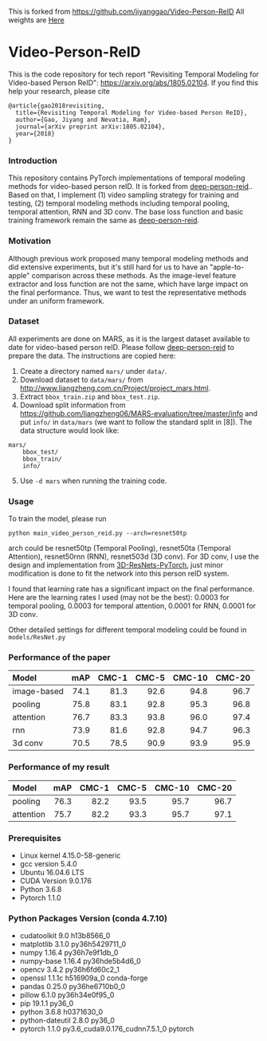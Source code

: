 This is forked from https://github.com/jiyanggao/Video-Person-ReID
All weights are [Here](https://drive.google.com/open?id=1kQxbbsMX5OJnNDl9sBQNrIjRkFbnc_5c)

# Video-Person-ReID

This is the code repository for tech report "Revisiting Temporal Modeling for Video-based Person ReID": https://arxiv.org/abs/1805.02104.
If you find this help your research, please cite

    @article{gao2018revisiting,
      title={Revisiting Temporal Modeling for Video-based Person ReID},
      author={Gao, Jiyang and Nevatia, Ram},
      journal={arXiv preprint arXiv:1805.02104},
      year={2018}
    }

### Introduction
This repository contains PyTorch implementations of temporal modeling methods for video-based person reID. It is forked from [deep-person-reid](https://github.com/KaiyangZhou/deep-person-reid).. Based on that, I implement (1) video sampling strategy for training and testing, (2) temporal modeling methods including temporal pooling, temporal attention, RNN and 3D conv. The base loss function and basic training framework remain the same as [deep-person-reid](https://github.com/KaiyangZhou/deep-person-reid).

### Motivation
Although previous work proposed many temporal modeling methods and did extensive experiments, but it's still hard for us to have an "apple-to-apple" comparison across these methods. As the image-level feature extractor and loss function are not the same, which have large impact on the final performance. Thus, we want to test the representative methods under an uniform framework.

### Dataset
All experiments are done on MARS, as it is the largest dataset available to date for video-based person reID. Please follow [deep-person-reid](https://github.com/KaiyangZhou/deep-person-reid) to prepare the data. The instructions are copied here: 

1. Create a directory named `mars/` under `data/`.
2. Download dataset to `data/mars/` from http://www.liangzheng.com.cn/Project/project_mars.html.
3. Extract `bbox_train.zip` and `bbox_test.zip`.
4. Download split information from https://github.com/liangzheng06/MARS-evaluation/tree/master/info and put `info/` in `data/mars` (we want to follow the standard split in [8]). The data structure would look like:
```
mars/
    bbox_test/
    bbox_train/
    info/
```
5. Use `-d mars` when running the training code.

### Usage
To train the model, please run

    python main_video_person_reid.py --arch=resnet50tp
arch could be resnet50tp (Temporal Pooling), resnet50ta (Temporal Attention), resnet50rnn (RNN), resnet503d (3D conv). For 3D conv, I use the design and implementation from [3D-ResNets-PyTorch](https://github.com/kenshohara/3D-ResNets-PyTorch), just minor modification is done to fit the network into this person reID system.

I found that learning rate has a significant impact on the final performance. Here are the learning rates I used (may not be the best): 0.0003 for temporal pooling, 0.0003 for temporal attention, 0.0001 for RNN, 0.0001 for 3D conv.

Other detailed settings for different temporal modeling could be found in `models/ResNet.py`

### Performance of the paper

| Model            | mAP |CMC-1 | CMC-5 | CMC-10 | CMC-20 |
| :--------------- | ----------: | ----------: | ----------: | ----------: | ----------: | 
| image-based      |   74.1  | 81.3 | 92.6 | 94.8 | 96.7 |
| pooling    |   75.8  | 83.1 | 92.8 | 95.3 | 96.8   |
| attention    |  76.7 | 83.3 | 93.8 | 96.0 | 97.4 |
| rnn    |   73.9 | 81.6 | 92.8 | 94.7 | 96.3 |
| 3d conv    |  70.5 | 78.5 | 90.9 | 93.9 | 95.9 |

### Performance of my result

| Model            | mAP |CMC-1 | CMC-5 | CMC-10 | CMC-20 |
| :--------------- | ----------: | ----------: | ----------: | ----------: | ----------: | 
| pooling    |   76.3  | 82.2 | 93.5 | 95.7 | 96.7   |
| attention    |  75.7 | 82.2 | 93.3 | 95.7 | 97.1 |

### Prerequisites
* Linux kernel 4.15.0-58-generic
* gcc version 5.4.0
* Ubuntu 16.04.6 LTS
* CUDA Version 9.0.176
* Python 3.6.8
* Pytorch 1.1.0

### Python Packages Version (conda 4.7.10)
* cudatoolkit               9.0                  h13b8566_0  
* matplotlib                3.1.0            py36h5429711_0  
* numpy                     1.16.4           py36h7e9f1db_0  
* numpy-base                1.16.4           py36hde5b4d6_0  
* opencv                    3.4.2            py36h6fd60c2_1  
* openssl                   1.1.1c               h516909a_0    conda-forge
* pandas                    0.25.0           py36he6710b0_0  
* pillow                    6.1.0            py36h34e0f95_0  
* pip                       19.1.1                   py36_0  
* python                    3.6.8                h0371630_0  
* python-dateutil           2.8.0                    py36_0  
* pytorch                   1.1.0           py3.6_cuda9.0.176_cudnn7.5.1_0    pytorch